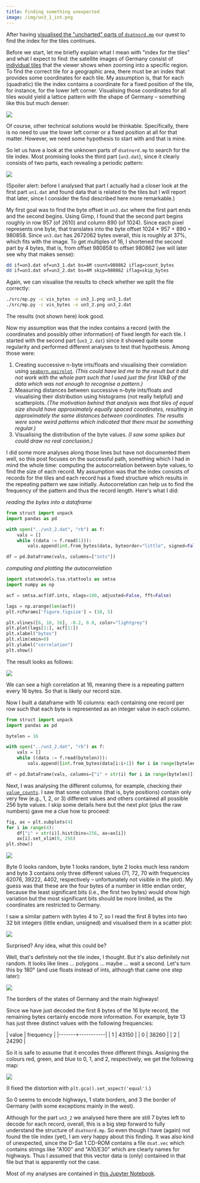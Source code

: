 ```yaml
---
title: Finding something unexpected
image: /img/un3_1_int.png
---
```


After having [visualised the "uncharted" parts of
`dsatnord.mp`](/2024/04/23/searching-for-the-index.html) our quest to
find the index for the tiles continues.

Before we start, let me briefly explain what I mean with "index for
the tiles" and what I expect to find: the satellite images of Germany
consist of [individual
tiles](https://dsat.igada.de/2024/04/02/finding-the-tiles.html) that
the viewer shows when zooming into a specific region. To find the
correct tile for a geographic area, there must be an index that
provides some coordinates for each tile. My assumption is, that for
each (quadratic) tile the index contains a coordinate for a fixed
position of the tile, for instance, for the lower left
corner. Visualising those coordinates for all tiles would yield a
lattice pattern with the shape of Germany – something like this but
much denser:

![](/img/germany.png)

Of course, other technical solutions would be thinkable. Specifically,
there is no need to use the lower left corner or a fixed position at
all for that matter. However, we need some hypothesis to start with
and that is mine.

So let us have a look at the unknown parts of `dsatnord.mp` to search
for the tile index.  Most promising looks the third part (`un3.dat`),
since it clearly consists of two parts, each revealing a periodic
pattern:

![](/img/un3.png)

(Spoiler alert: before I analysed that part I actually had a closer
look at the first part `un1.dat` and found data that is related to the
tiles but I will report that later, since I consider the find
described here more remarkable.)

My first goal was to find the byte offset in `un3.dat` where the first
part ends and the second begins. Using Gimp, I found that the second
part begins roughly in row 957 (of 2610) and column 890 (of 1024).
Since each pixel represents one byte, that translates into the byte
offset 1024 * 957 + 890 = 980858.  Since `un3.dat` has 2672062 bytes
overall, this is roughly at 37%, which fits with the image. To get
multiples of 16, I shortened the second part by 4 bytes, that is, from
offset 980858 to offset 980862 (we will later see why that makes
sense):

```sh
dd if=un3.dat of=un3_1.dat bs=4M count=980862 iflag=count_bytes
dd if=un3.dat of=un3_2.dat bs=4M skip=980862 iflag=skip_bytes
```
Again, we can visualise the results to check whether we split the file correctly:

```sh
./src/mp.py -c vis_bytes -o un3_1.png un3_1.dat
./src/mp.py -c vis_bytes -o un3_2.png un3_2.dat
```

The results (not shown here) look good.

Now my assumption was that the index contains a record (with the
coordinates and possibly other information) of fixed length for each
tile. I started with the second part (`un3_2.dat`) since it showed
quite some regularity and performed different analyses to test that
hypothesis. Among those were:

1. Creating successive n-byte ints/floats and visualising their
   correlation using
   [`seaborn.pairplot`](https://seaborn.pydata.org/generated/seaborn.pairplot.html). *(This
   could have led me to the result but it did not work with the whole
   part such that I used just the first 10kB of the data which was not
   enough to recognise a pattern.)*
2. Measuring distances between successive n-byte ints/floats and
   visualising their distribution using histograms (not really
   helpful) and scatterplots. *(The motivation behind that analysis
   was that tiles of equal size should have approximately equally
   spaced coordinates, resulting in approximately the same distances
   between coordinates. The results were some weird patterns which
   indicated that there must be something regular.)*
3. Visualising the distribution of the byte values. *(I saw some
   spikes but could draw no real conclusion.)*

I did some more analyses along those lines but have not documented
them well, so this post focuses on the successful path, something
which I had in mind the whole time: computing the autocorrelation
between byte values, to find the size of each record. My assumption
was that the index consists of records for the tiles and each record
has a fixed structure which results in the repeating pattern we saw
initially. Autocorrelation can help us to find the frequency of the
pattern and thus the record length. Here's what I did:

*reading the bytes into a dataframe*

```python
from struct import unpack
import pandas as pd

with open("../un3_2.dat", "rb") as f:
    vals = []
    while ((data := f.read(1))):
        vals.append(int.from_bytes(data, byteorder="little", signed=False))

df = pd.DataFrame(vals, columns=["ints"])
```
*computing and plotting the autocorrelation*

```python
import statsmodels.tsa.stattools as smtsa
import numpy as np

acf = smtsa.acf(df.ints, nlags=100, adjusted=False, fft=False)

lags = np.arange(len(acf))
plt.rcParams['figure.figsize'] = (10, 5)

plt.vlines([6, 10, 16], -0.2, 0.8, color="lightgrey")
plt.plot(lags[1:], acf[1:])
plt.xlabel("bytes")
plt.xlim(xmin=0)
plt.ylabel("correlation")
plt.show()
```

The result looks as follows:

![](/img/un3_1_autocorrelation.png)

We can see a high correlation at 16, meaning there is a repeating
pattern every 16 bytes. So that is likely our record size.

Now I built a dataframe with 16 columns: each containing one record
per row such that each byte is represented as an integer value in each
column.

```python
from struct import unpack
import pandas as pd

bytelen = 16

with open("../un3_2.dat", "rb") as f:
    vals = []
    while ((data := f.read(bytelen))):
        vals.append([int.from_bytes(data[i:i+1]) for i in range(bytelen)])

df = pd.DataFrame(vals, columns=["i" + str(i) for i in range(bytelen)])
```

Next, I was analysing the different columns, for example, checking
their
[`value_counts`](https://pandas.pydata.org/docs/reference/api/pandas.Series.value_counts.html). I
saw that some columns (that is, byte positions) contain only very few
(e.g., 1, 2, or 3) different values and others contained all possible
256 byte values. I skip some details here but the next plot (plus the
raw numbers) gave me a clue how to proceed:


```python
fig, ax = plt.subplots(4)
for i in range(4):
    df["i" + str(i)].hist(bins=256, ax=ax[i])
    ax[i].set_xlim(0, 256)
plt.show()
```

![](/img/un3_1_4xhist.png)

Byte 0 looks random, byte 1 looks random, byte 2 looks much less
random and byte 3 contains only three different values (71, 72, 70
with frequencies 62076, 39222, 4402, respectively – unfortunately not
visible in the plot). My guess was that these are the four bytes of a
number in little endian order, because the least significant bits
(i.e., the first two bytes) would show high variation but the most
significant bits should be more limited, as the coordinates are
restricted to Germany.

I saw a similar pattern with bytes 4 to 7, so I read the first 8 bytes
into two 32 bit integers (little endian, unsigned) and visualised them
in a scatter plot:

![](/img/un3_1_int.png)

Surprised? Any idea, what this could be?

Well, that's definitely not the tile index, I thought. But it's also
definitely not random. It looks like lines ... polygons ... maybe
... wait a second. Let's turn this by 180° (and use floats instead of
ints, although that came one step later):

![](/img/un3_1_float.png)

The borders of the states of Germany and the main highways!

Since we have just decoded the first 8 bytes of the 16 byte record,
the remaining bytes certainly encode more information. For example,
byte 13 has just three distinct values with the following frequencies:

| value | frequency |
|-------+-----------|
|     1 |     43150 |
|     0 |     38260 |
|     2 |     24290 |

So it is safe to assume that it encodes three different things.
Assigning the colours red, green, and blue to 0, 1, and 2,
respectively, we get the following map:

![](/img/un3_1_float_color.png)

(I fixed the distortion with `plt.gca().set_aspect('equal')`.)

So 0 seems to encode highways, 1 state borders, and 3 the border of
Germany (with some exceptions mainly in the west).

Although for the part `un3_2` we analysed here there are still 7 bytes
left to decode for each record, overall, this is a big step forward to
fully understand the structure of `dsatnord.mp`. So even though I have
(again) not found the tile index (yet), I am very happy about this
finding. It was also kind of unexpected, since the D-Sat 1 CD-ROM
contains a file `dsat.vec` which contains strings like "A100" and
"A10/E30" which are clearly names for highways. Thus I assumed that
this vector data is (only) contained in that file but that is
apparently not the case.

Most of my analyses are contained in [this Jupyter
Notebook](/src/Searching_the_Index.ipynb).

